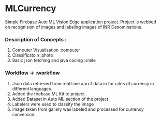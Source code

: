 # MLCurrency

Simple Firebase Auto ML Vision Edge application project. Project is webbed on recognision of images and labeling
images of INR Denominations. 

### Description of Concepts :
1. Computer Visualisation :computer
2. Classificatoin :photo
3. Basic json fetching and java coding :smile

### Workflow -> :workflow

1. Json data retrieved from real time api of data.io for rates of currency in different languages.
2. Added the firebase ML Kit to project
3. Added Dataset in Auto ML section of the project
4. Labelers were used to classify the image
5. Image taken from gallery was labeled and processed for currency conversion.

